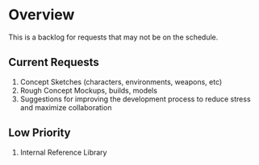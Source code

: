 # Overview
This is a backlog for requests that may not be on the schedule.

## Current Requests
1. Concept Sketches (characters, environments, weapons, etc)
2. Rough Concept Mockups, builds, models
3. Suggestions for improving the development process to reduce stress and maximize collaboration


## Low Priority
1. Internal Reference Library

